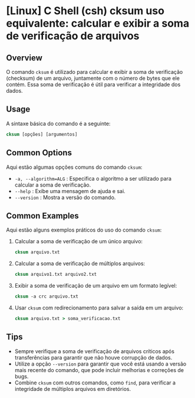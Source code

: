 # [Linux] C Shell (csh) cksum uso equivalente: calcular e exibir a soma de verificação de arquivos

## Overview
O comando `cksum` é utilizado para calcular e exibir a soma de verificação (checksum) de um arquivo, juntamente com o número de bytes que ele contém. Essa soma de verificação é útil para verificar a integridade dos dados.

## Usage
A sintaxe básica do comando é a seguinte:

```csh
cksum [opções] [argumentos]
```

## Common Options
Aqui estão algumas opções comuns do comando `cksum`:

- `-a, --algorithm=ALG` : Especifica o algoritmo a ser utilizado para calcular a soma de verificação.
- `--help` : Exibe uma mensagem de ajuda e sai.
- `--version` : Mostra a versão do comando.

## Common Examples
Aqui estão alguns exemplos práticos do uso do comando `cksum`:

1. Calcular a soma de verificação de um único arquivo:
   ```csh
   cksum arquivo.txt
   ```

2. Calcular a soma de verificação de múltiplos arquivos:
   ```csh
   cksum arquivo1.txt arquivo2.txt
   ```

3. Exibir a soma de verificação de um arquivo em um formato legível:
   ```csh
   cksum -a crc arquivo.txt
   ```

4. Usar `cksum` com redirecionamento para salvar a saída em um arquivo:
   ```csh
   cksum arquivo.txt > soma_verificacao.txt
   ```

## Tips
- Sempre verifique a soma de verificação de arquivos críticos após transferências para garantir que não houve corrupção de dados.
- Utilize a opção `--version` para garantir que você está usando a versão mais recente do comando, que pode incluir melhorias e correções de bugs.
- Combine `cksum` com outros comandos, como `find`, para verificar a integridade de múltiplos arquivos em diretórios.